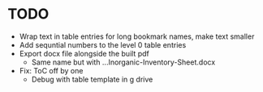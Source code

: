 # TODO

- Wrap text in table entries for long bookmark names, make text smaller
- Add sequntial numbers to the level 0 table entries
- Export docx file alongside the built pdf
  - Same name but with ...Inorganic-Inventory-Sheet.docx
- Fix: ToC off by one
  - Debug with table template in g drive
